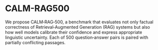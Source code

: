 # CALM-RAG500
We propose CALM‑RAG‑500, a benchmark that evaluates not only factual correctness of Retrieval‑Augmented Generation (RAG) systems but also how well models calibrate their confidence and express appropriate linguistic uncertainty.  Each of 500 question‑answer pairs is paired with partially conflicting passages. 
